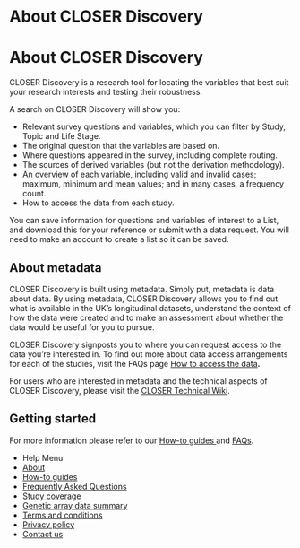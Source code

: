<div class="row page-title">
  <div class="meta pull-left">
    <h1>About CLOSER Discovery</h1>
  </div>
</div>

<div class="row">
  <div class="col-sm-8">


<h1>About CLOSER Discovery</h1>

<p>CLOSER Discovery is a research tool for locating the variables that best suit your research interests and testing their robustness.</p>

<p>A search on CLOSER Discovery will show you:</p>
<ul>
    <li>Relevant survey questions and variables, which you can filter by Study, Topic and Life Stage.</li>
    <li>The original question that the variables are based on.</li>
    <li>Where questions appeared in the survey, including complete routing.</li>
    <li>The sources of derived variables (but not the derivation methodology).</li>
    <li>An overview of each variable, including valid and invalid cases; maximum, minimum and mean values; and in many cases, a frequency count.</li>
    <li>How to access the data from each study.</li>
</ul>
<p>You can save information for questions and variables of interest to a List, and download this for your reference or submit with a data request. You will need to make an account to create a list so it can be saved.</p>

<h2>About metadata</h2>
<p>CLOSER Discovery is built using metadata. Simply put, metadata is data about data. By using metadata, CLOSER Discovery allows you to find out what is available in the UK’s longitudinal datasets, 
understand the context of how the data were created and to make an assessment about whether the data would be useful for you to pursue. </p>
<p>CLOSER Discovery signposts you to where you can request access to the data you’re interested in. 
To find out more about data access arrangements for each of the studies, visit the FAQs page <a href="/page/faqs/4#access-data">How to access the data</a><strong>.</strong></p>

<p>For users who are interested in metadata and the technical aspects of CLOSER Discovery, please visit the <a href="https://wiki.ucl.ac.uk/display/CLOS/What+is+the+CLOSER+Technical+Wiki " target="_blank" rel="noopener noreferrer">CLOSER Technical Wiki</a>.</p>

<h2>Getting started</h2>
<p>For more information please refer to our <a href="/page/how-to-guides/6"> How-to guides </a> and <a href="/page/faqs/4"> FAQs</a>.</p>


</div>
  <div class="nav nav-pills nav-stacked col-sm-offset-1 col-sm-3">
    <ul class="help-pages-menu">
    <li class="nav-title">Help Menu</li>
    <li class="active"><a href="/page/about/1">About</a></li>
    <li><a href="/page/how-to-guides/6">How-to guides</a></li>
    <li><a href="/page/faqs/4">Frequently Asked Questions</a></li>
    <li><a href="/page/content/2">Study coverage</a></li>
    <li><a href="/page/genetics/5">Genetic array data summary</a></li>
    <li><a href="/page/terms/3">Terms and conditions</a></li>
    <li><a href="/page/privacy-policy/7">Privacy policy</a></li>
    <li><a href="https://www.closer.ac.uk/contact/">Contact us</a></li>
  </ul>
</div>
</div>
